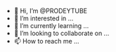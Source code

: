 - 👋 Hi, I’m @PRODEYTUBE
- 👀 I’m interested in ...
- 🌱 I’m currently learning ...
- 💞️ I’m looking to collaborate on ...
- 📫 How to reach me ...

<!---
PRODEYTUBE/PRODEYTUBE is a ✨ special ✨ repository because its `README.md` (this file) appears on your GitHub profile.
You can click the Preview link to take a look at your changes.
--->

